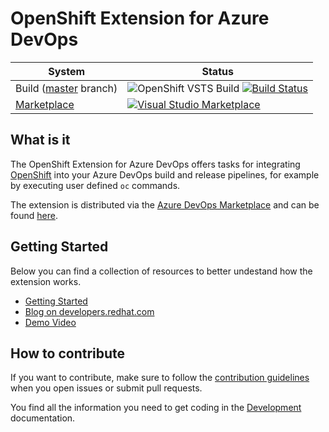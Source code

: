 # OpenShift Extension for Azure DevOps

| System                                                                                                  | Status                                                                                                                                                                                                                                                                                                                                                                                                                                                                                                                                                                                                                                                          |
| ------------------------------------------------------------------------------------------------------- | --------------------------------------------------------------------------------------------------------------------------------------------------------------------------------------------------------------------------------------------------------------------------------------------------------------------------------------------------------------------------------------------------------------------------------------------------------------------------------------------------------------------------------------------------------------------------------------------------------------------------------------------------------------- |
| Build ([master](https://github.com/redhat-developer/openshift-vsts/tree/master) branch)                          | ![OpenShift VSTS Build](https://github.com/redhat-developer/openshift-vsts/workflows/OpenShift%20VSTS%20CI/badge.svg?branch=master) [![Build Status](https://travis-ci.org/redhat-developer/openshift-vsts.svg?branch=master)](https://travis-ci.org/redhat-developer/openshift-vsts) |
| [Marketplace](https://marketplace.visualstudio.com/items?itemName=redhat.openshift-vsts) | [![Visual Studio Marketplace](https://vsmarketplacebadge.apphb.com/version/redhat.openshift-vsts.svg)](https://marketplace.visualstudio.com/items?itemName=redhat.openshift-vsts) 

## What is it

The OpenShift Extension for Azure DevOps offers tasks for integrating [OpenShift](https://github.com/openshift/origin) into your Azure DevOps build and release pipelines, for example by executing user defined `oc` commands.

The extension is distributed via the [Azure DevOps Marketplace](https://marketplace.visualstudio.com/azuredevops) and can be found [here](https://marketplace.visualstudio.com/items?itemName=redhat.openshift-vsts).

## Getting Started

Below you can find a collection of resources to better undestand how the extension works.

* [Getting Started](./docs/getting-started.md)
* [Blog on developers.redhat.com](https://developers.redhat.com/blog/2019/12/05/introduction-to-the-red-hat-openshift-deployment-extension-for-microsoft-azure-devops/)
* [Demo Video](https://www.youtube.com/watch?v=RBwpedmkvow)


## How to contribute

If you want to contribute, make sure to follow the [contribution guidelines](./CONTRIBUTING.md) when you open issues or submit pull requests.

You find all the information you need to get coding in the [Development](./docs/development.md) documentation.

